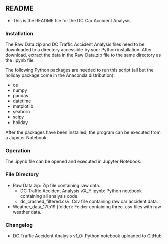 ## README
- This is the README file for the DC Car Accident Analysis

### Installation
The Raw Data.zip and DC Traffic Accident Analysis files need to be downloaded to a directory accessible by your Python installation. After download, extract the data in the Raw Data.zip file to the same directory as the .ipynb file.

The following Python packages are needed to run this script (all but the holiday package come in the Anaconda distribution):
- os
- numpy
- pandas
- datetime
- matplotlib
- seaborn
- scipy
- holiday

After the packages have been installed, the program can be executed from a Jupyter Notebook.

### Operation
The .ipynb file can be opened and executed in Jupyter Notebook. 

### File Directory
- Raw Data.zip: Zip file containing raw data.
  - DC Traffic Accident Analysis vX_Y.ipynb: Python notebook containing all analysis code.
  - dc_crashed_filtered.csv: Csv file containing raw car accident data.
- Weather_data_17to19 (folder): Folder containing three .csv files with raw weather data.

### Changelog
- DC Traffic Accident Analysis v1_0: Python notebook uploaded to GitHub.
